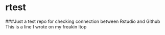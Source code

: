 # rtest

###Just a test repo for checking connection between Rstudio and Github
This is a line I wrote on my freakin ltop
